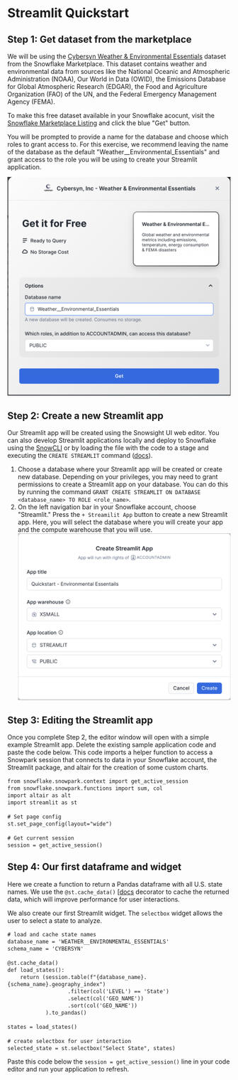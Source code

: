 # Streamlit Quickstart

## Step 1: Get dataset from the marketplace
We will be using the [Cybersyn Weather & Environmental Essentials](https://app.snowflake.com/marketplace/listing/GZTSZAS2KIM/cybersyn-inc-weather-environmental-essentials?originTab=provider&providerName=Cybersyn%2C%20Inc&profileGlobalName=GZTSZAS2KCS) dataset from the Snowflake Marketplace. This dataset contains weather and environmental data from sources like the National Oceanic and Atmospheric Administration (NOAA), Our World in Data (OWID), the Emissions Database for Global Atmospheric Research (EDGAR), the Food and Agriculture Organization (FAO) of the UN, and the Federal Emergency Management Agency (FEMA). 

To make this free dataset available in your Snowflake acocunt, visit the [Snowflake Marketplace Listing](https://app.snowflake.com/marketplace/listing/GZTSZAS2KIM/cybersyn-inc-weather-environmental-essentials?originTab=provider&providerName=Cybersyn%2C%20Inc&profileGlobalName=GZTSZAS2KCS) and click the blue "Get" button. 

You will be prompted to provide a name for the database and choose which roles to grant access to. For this exercise, we recommend leaving the name of the database as the default "Weather__Environmental_Essentials" and grant access to the role you will be using to create your Streamlit application. 

![Get Marketplace Listing](img/marketplace_get_data.png)

## Step 2: Create a new Streamlit app
Our Streamlit app will be created using the Snowsight UI web editor. You can also develop Streamlit applications locally and deploy to Snowflake using the [SnowCLI](https://docs.snowflake.com/en/user-guide/snowsql) or by loading the file with the code to a stage and executing the `CREATE STREAMLIT` command ([docs](https://docs.snowflake.com/en/sql-reference/sql/create-streamlit)). 

1. Choose a database where your Streamlit app will be created or create new database. Depending on your privileges, you may need to grant permissions to create a Streamlit app on your database. You can do this by running the command `GRANT CREATE STREAMLIT ON DATABASE <database_name> TO ROLE <role_name>`.
2. On the left navigation bar in your Snowflake account, choose "Streamlit." Press the `+ Streamilit App` button to create a new Streamlit app.  Here, you will select the database where you will create your app and the compute warehouse that you will use. ![Create Streamlit](img/create_streamlit.png)

## Step 3: Editing the Streamlit app
Once you complete Step 2, the editor window will open with a simple example Streamlit app. Delete the existing sample application code and paste the code below. This code imports a helper function to access a Snowpark session that connects to data in your Snowflake account, the Streamlit package, and altair for the creation of some custom charts. 
```
from snowflake.snowpark.context import get_active_session
from snowflake.snowpark.functions import sum, col
import altair as alt
import streamlit as st

# Set page config
st.set_page_config(layout="wide")

# Get current session
session = get_active_session()
```

## Step 4: Our first dataframe and widget
Here we create a function to return a Pandas dataframe with all U.S. state names. We use the `@st.cache_data()` [[docs](https://docs.streamlit.io/library/api-reference/performance/st.cache_data) decorator to cache the returned data, which will improve performance for user interactions. 

We also create our first Streamlit widget. The `selectbox` widget allows the user to select a state to analyze.
```
# load and cache state names
database_name = 'WEATHER__ENVIRONMENTAL_ESSENTIALS'
schema_name = 'CYBERSYN'

@st.cache_data()
def load_states():
    return (session.table(f"{database_name}.{schema_name}.geography_index")
                   .filter(col('LEVEL') == 'State')
                   .select(col('GEO_NAME'))
                   .sort(col('GEO_NAME'))      
            ).to_pandas()

states = load_states()

# create selectbox for user interaction
selected_state = st.selectbox("Select State", states)
```

Paste this code below the `session = get_active_session()` line in your code editor and run your application to refresh. 
